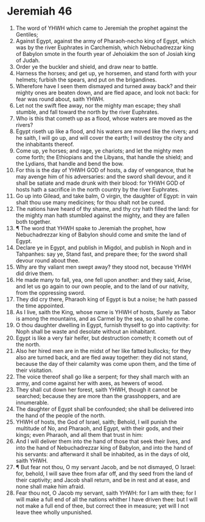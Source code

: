 ﻿# Jeremiah 46
1. The word of YHWH which came to Jeremiah the prophet against the Gentiles; 
2. Against Egypt, against the army of Pharaoh-necho king of Egypt, which was by the river Euphrates in Carchemish, which Nebuchadrezzar king of Babylon smote in the fourth year of Jehoiakim the son of Josiah king of Judah. 
3. Order ye the buckler and shield, and draw near to battle. 
4. Harness the horses; and get up, ye horsemen, and stand forth with your helmets; furbish the spears, and put on the brigandines. 
5. Wherefore have I seen them dismayed and turned away back? and their mighty ones are beaten down, and are fled apace, and look not back: for fear was round about, saith YHWH. 
6. Let not the swift flee away, nor the mighty man escape; they shall stumble, and fall toward the north by the river Euphrates. 
7. Who is this that cometh up as a flood, whose waters are moved as the rivers? 
8. Egypt riseth up like a flood, and his waters are moved like the rivers; and he saith, I will go up, and will cover the earth; I will destroy the city and the inhabitants thereof. 
9. Come up, ye horses; and rage, ye chariots; and let the mighty men come forth; the Ethiopians and the Libyans, that handle the shield; and the Lydians, that handle and bend the bow. 
10. For this is the day of YHWH GOD of hosts, a day of vengeance, that he may avenge him of his adversaries: and the sword shall devour, and it shall be satiate and made drunk with their blood: for YHWH GOD of hosts hath a sacrifice in the north country by the river Euphrates. 
11. Go up into Gilead, and take balm, O virgin, the daughter of Egypt: in vain shalt thou use many medicines; for thou shalt not be cured. 
12. The nations have heard of thy shame, and thy cry hath filled the land: for the mighty man hath stumbled against the mighty, and they are fallen both together. 
13. ¶ The word that YHWH spake to Jeremiah the prophet, how Nebuchadrezzar king of Babylon should come and smite the land of Egypt. 
14. Declare ye in Egypt, and publish in Migdol, and publish in Noph and in Tahpanhes: say ye, Stand fast, and prepare thee; for the sword shall devour round about thee. 
15. Why are thy valiant men swept away? they stood not, because YHWH did drive them. 
16. He made many to fall, yea, one fell upon another: and they said, Arise, and let us go again to our own people, and to the land of our nativity, from the oppressing sword. 
17. They did cry there, Pharaoh king of Egypt is but a noise; he hath passed the time appointed. 
18. As I live, saith the King, whose name is YHWH of hosts, Surely as Tabor is among the mountains, and as Carmel by the sea, so shall he come. 
19. O thou daughter dwelling in Egypt, furnish thyself to go into captivity: for Noph shall be waste and desolate without an inhabitant. 
20. Egypt is like a very fair heifer, but destruction cometh; it cometh out of the north. 
21. Also her hired men are in the midst of her like fatted bullocks; for they also are turned back, and are fled away together: they did not stand, because the day of their calamity was come upon them, and the time of their visitation. 
22. The voice thereof shall go like a serpent; for they shall march with an army, and come against her with axes, as hewers of wood. 
23. They shall cut down her forest, saith YHWH, though it cannot be searched; because they are more than the grasshoppers, and are innumerable. 
24. The daughter of Egypt shall be confounded; she shall be delivered into the hand of the people of the north. 
25. YHWH of hosts, the God of Israel, saith; Behold, I will punish the multitude of No, and Pharaoh, and Egypt, with their gods, and their kings; even Pharaoh, and all them that trust in him: 
26. And I will deliver them into the hand of those that seek their lives, and into the hand of Nebuchadrezzar king of Babylon, and into the hand of his servants: and afterward it shall be inhabited, as in the days of old, saith YHWH. 
27. ¶ But fear not thou, O my servant Jacob, and be not dismayed, O Israel: for, behold, I will save thee from afar off, and thy seed from the land of their captivity; and Jacob shall return, and be in rest and at ease, and none shall make him afraid. 
28. Fear thou not, O Jacob my servant, saith YHWH: for I am with thee; for I will make a full end of all the nations whither I have driven thee: but I will not make a full end of thee, but correct thee in measure; yet will I not leave thee wholly unpunished. 
